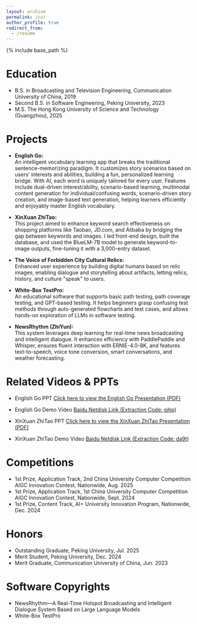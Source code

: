 ```yaml
---
layout: archive
permalink: /cv/
author_profile: true
redirect_from:
  - /resume
---
```


{% include base_path %}

Education
======
* B.S. in Broadcasting and Television Engineering, Communication University of China, 2019  
* Second B.S. in Software Engineering, Peking University, 2023  
* M.S. The Hong Kong University of Science and Technology (Guangzhou), 2025

Projects
======
* **English Go:**  
  An intelligent vocabulary learning app that breaks the traditional sentence-memorizing paradigm. It customizes story scenarios based on users’ interests and abilities, building a fun, personalized learning bridge. With AI, each word is uniquely tailored for every user. Features include dual-driven interest/ability, scenario-based learning, multimodal content generation for individual/confusing words, scenario-driven story creation, and image-based text generation, helping learners efficiently and enjoyably master English vocabulary.

* **XinXuan ZhiTao:**  
  This project aimed to enhance keyword search effectiveness on shopping platforms like Taobao, JD.com, and Alibaba by bridging the gap between keywords and images. I led front-end design, built the database, and used the BlueLM-7B model to generate keyword-to-image outputs, fine-tuning it with a 3,000-entry dataset.

* **The Voice of Forbidden City Cultural Relics:**  
  Enhanced user experience by building digital humans based on relic images, enabling dialogue and storytelling about artifacts, letting relics, history, and culture "speak" to users.

* **White-Box TestPro:**  
  An educational software that supports basic path testing, path coverage testing, and GPT-based testing. It helps beginners grasp confusing test methods through auto-generated flowcharts and test cases, and allows hands-on exploration of LLMs in software testing.

* **NewsRhythm (ZhiYun):**  
  This system leverages deep learning for real-time news broadcasting and intelligent dialogue. It enhances efficiency with PaddlePaddle and Whisper, ensures fluent interaction with ERNIE-4.0-8K, and features text-to-speech, voice tone conversion, smart conversations, and weather forecasting.

Related Videos & PPTs
======
* English Go PPT
[Click here to view the English Go Presentation (PDF)](/English_Go_824PPT.pdf)

* English Go Demo Video
[Baidu Netdisk Link (Extraction Code: gjhp)](https://pan.baidu.com/s/1TV8o1-WZSwe4gNv27T3_qw?pwd=gjhp)

* XinXuan ZhiTao PPT
[Click here to view the XinXuan ZhiTao Presentation (PDF)](/XinXuanZhiTao.pdf)

* XinXuan ZhiTao Demo Video
[Baidu Netdisk Link (Extraction Code: da9t)](https://pan.baidu.com/s/1kHkeXXWzkNAEbSCLwWnhVA?pwd=da9t)

Competitions
======
* 1st Prize, Application Track, 2nd China University Computer Competition AIGC Innovation Contest, Nationwide, Aug. 2025  
* 1st Prize, Application Track, 1st China University Computer Competition AIGC Innovation Contest, Nationwide, Sept. 2024  
* 1st Prize, Content Track, AI+ University Innovation Program, Nationwide, Dec. 2024  

Honors
======
* Outstanding Graduate, Peking University, Jul. 2025  
* Merit Student, Peking University, Dec. 2024  
* Merit Graduate, Communication University of China, Jun. 2023  

Software Copyrights
======
* NewsRhythm—A Real-Time Hotspot Broadcasting and Intelligent Dialogue System Based on Large Language Models  
* White-Box TestPro  




